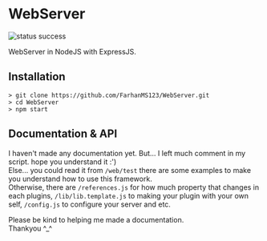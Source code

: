 # WebServer

![status success](https://img.shields.io/badge/status-success-green)

WebServer in NodeJS with ExpressJS.

## Installation
```
> git clone https://github.com/FarhanMS123/WebServer.git
> cd WebServer
> npm start
```

## Documentation & API
I haven't made any documentation yet. But... I left much comment in my script. hope you understand it :') <br />
Else... you could read it from `/web/test` there are some examples to make you understand how to use this framework. <br />
Otherwise, there are `/references.js` for how much property that changes in each plugins, `/lib/lib.template.js` to making your plugin with your own self, `/config.js` to configure your server and etc.

Please be kind to helping me made a documentation. <br />
Thankyou ^_^